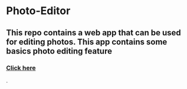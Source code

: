 # Photo-Editor
## This repo contains a web app that can be used for editing photos. This app contains some basics photo editing feature
### <a href="https://photo-editor-30.netlify.app/">Click here</a>
.
